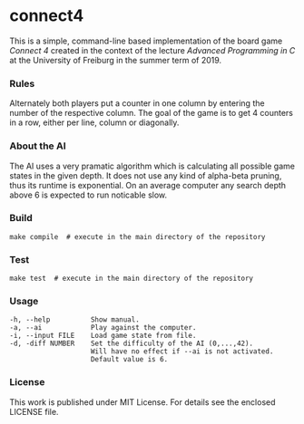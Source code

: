 # connect4
This is a simple, command-line based implementation of the board game _Connect 4_ created in the context of the lecture _Advanced Programming in C_ at the University of Freiburg in the summer term of 2019.

### Rules
Alternately both players put a counter in one column by entering the number of the respective column.
The goal of the game is to get 4 counters in a row, either per line, column or diagonally.

### About the AI
The AI uses a very pramatic algorithm which is calculating all possible game states in the given depth.
It does not use any kind of alpha-beta pruning, thus its runtime is exponential.
On an average computer any search depth above 6 is expected to run noticable slow.

### Build
    make compile  # execute in the main directory of the repository

### Test
    make test  # execute in the main directory of the repository

### Usage
    -h, --help          Show manual.
    -a, --ai            Play against the computer.
    -i, --input FILE    Load game state from file.
    -d, -diff NUMBER    Set the difficulty of the AI (0,...,42).
                        Will have no effect if --ai is not activated.
                        Default value is 6.

### License
This work is published under MIT License. For details see the enclosed LICENSE file.
